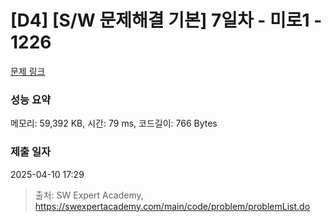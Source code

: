 # [D4] [S/W 문제해결 기본] 7일차 - 미로1 - 1226 

[문제 링크](https://swexpertacademy.com/main/code/problem/problemDetail.do?contestProbId=AV14vXUqAGMCFAYD) 

### 성능 요약

메모리: 59,392 KB, 시간: 79 ms, 코드길이: 766 Bytes

### 제출 일자

2025-04-10 17:29



> 출처: SW Expert Academy, https://swexpertacademy.com/main/code/problem/problemList.do